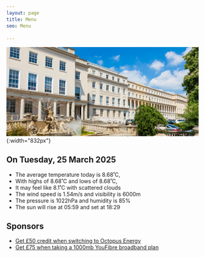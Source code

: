 ```yaml
---
layout: page
title: Menu
seo: Menu

---
```


![Logo](/images/logo.jpg){:width="832px"}


<!-- weather_marker starts -->
## On Tuesday, 25 March 2025

- The average temperature today is 8.68˚C,
- With highs of 8.68˚C and lows of 8.68˚C,
- It may feel like 8.1˚C with scattered clouds
- The wind speed is 1.54m/s and visibility is 6000m
- The pressure is 1022hPa and humidity is 85%
- The sun will rise at 05:59 and set at 18:29

<!-- weather_marker ends -->


## Sponsors

- [Get £50 credit when switching to Octopus Energy](https://bit.ly/3oD1nnS)
- [Get £75 when taking a 1000mb YouFibre broadband plan](https://aklam.io/91zWhU?)

